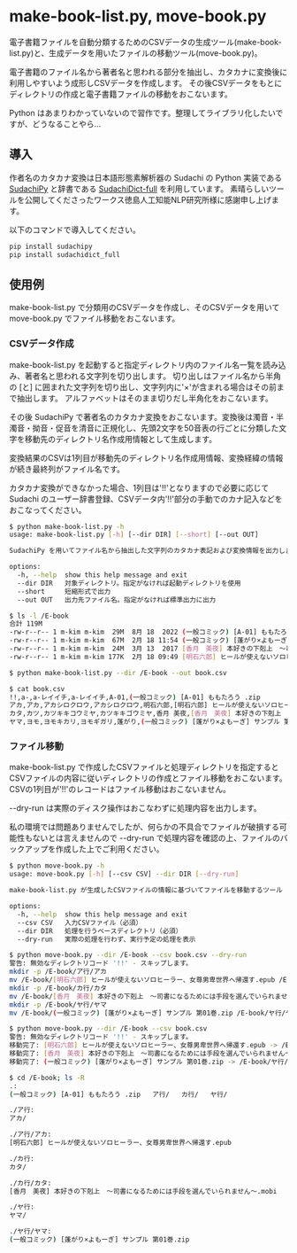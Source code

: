 # make-book-list.py, move-book.py

電子書籍ファイルを自動分類するためのCSVデータの生成ツール(make-book-list.py)と、生成データを用いたファイルの移動ツール(move-book.py)。

電子書籍のファイル名から著者名と思われる部分を抽出し、カタカナに変換後に利用しやすいよう成形しCSVデータを作成します。
その後CSVデータをもとにディレクトリの作成と電子書籍ファイルの移動をおこないます。

Python はあまりわかっていないので習作です。整理してライブラリ化したいですが、どうなることやら…

## 導入

作者名のカタカナ変換は日本語形態素解析器の Sudachi の Python 実装である [SudachiPy](https://github.com/WorksApplications/SudachiPy/blob/develop/docs/tutorial.md) と辞書である [SudachiDict-full](https://pypi.org/project/SudachiDict-full/) を利用しています。
素晴らしいツールを公開してくださったワークス徳島人工知能NLP研究所様に感謝申し上げます。



以下のコマンドで導入してください。

```bash
pip install sudachipy
pip install sudachidict_full
```

## 使用例

make-book-list.py で分類用のCSVデータを作成し、そのCSVデータを用いて move-book.py でファイル移動をおこないます。

### CSVデータ作成

make-book-list.py を起動すると指定ディレクトリ内のファイル名一覧を読み込み、著者名と思われる文字列を切り出します。
切り出しはファイル名から半角の [と] に囲まれた文字列を切り出し、文字列内に'×'が含まれる場合はその前まで抽出します。
アルファベットはそのまま切りだし半角化をおこないます。

その後 SudachiPy で著者名のカタカナ変換をおこないます。変換後は濁音・半濁音・拗音・促音を清音に正規化し、先頭2文字を50音表の行ごとに分類した文字を移動先のディレクトリ名作成用情報として生成します。


変換結果のCSVは1列目が移動先のディレクトリ名作成用情報、変換経緯の情報が続き最終列がファイル名です。

カタカナ変換ができなかった場合、1列目は'!!'となりますので必要に応じて Sudachi のユーザー辞書登録、CSVデータ内'!!'部分の手動でのカナ記入などをおこなってください。


```bash
$ python make-book-list.py -h
usage: make-book-list.py [-h] [--dir DIR] [--short] [--out OUT]

SudachiPy を用いてファイル名から抽出した文字列のカタカナ表記および変換情報を出力します。カタカナ表記に変更できない場合は!!を出力します。

options:
  -h, --help  show this help message and exit
  --dir DIR   対象ディレクトリ。指定がなければ起動ディレクトリを使用
  --short     短縮形式で出力
  --out OUT   出力先ファイル名。指定がなければ標準出力に出力

$ ls -l /E-book
合計 119M
-rw-r--r-- 1 m-kim m-kim  29M  8月 18  2022 (一般コミック) [A-01] ももたろう .zip
-rw-r--r-- 1 m-kim m-kim  67M  2月 18 11:54 (一般コミック) [蓬がり×よもーぎ] サンプル 第01巻.zip
-rw-r--r-- 1 m-kim m-kim  24M  3月 13  2017 [香月　美夜] 本好きの下剋上　～司書になるためには手段を選んでいられません～.mobi
-rw-r--r-- 1 m-kim m-kim 177K  2月 18 09:49 [明石六郎] ヒールが使えないソロヒーラー、女尊男卑世界へ帰還す.epub

$ python make-book-list.py --dir /E-book --out book.csv

$ cat book.csv
!!,a-,a-レイイチ,a-レイイチ,A-01,(一般コミック) [A-01] ももたろう .zip
アカ,アカ,アカシロクロウ,アカシロクロウ,明石六郎,[明石六郎] ヒールが使えないソロヒーラー、女尊男卑世界へ帰還す.epub
カタ,カツ,カツキキコウミヤ,カツキキゴウミヤ,香月 美夜,[香月　美夜] 本好きの下剋上　～司書になるためには手段を選んでいら れません～.mobi
ヤマ,ヨモ,ヨモキカリ,ヨモギガリ,蓬がり,(一般コミック) [蓬がり×よもーぎ] サンプル 第01巻.zip
```

### ファイル移動


make-book-list.py で作成したCSVファイルと処理ディレクトリを指定するとCSVファイルの内容に従いディレクトリの作成とファイル移動をおこないます。
CSVの1列目が'!!'のレコードはファイル移動はおこないません。

 --dry-run は実際のディスク操作はおこなわずに処理内容を出力します。

私の環境では問題ありませんでしたが、何らかの不具合でファイルが破損する可能性もないとは言えませんので --dry-run で処理内容を確認の上、ファイルのバックアップを作成した上でご利用ください。

```bash
$ python move-book.py -h
usage: move-book.py [-h] [--csv CSV] --dir DIR [--dry-run]

make-book-list.py が生成したCSVファイルの情報に基づいてファイルを移動するツール

options:
  -h, --help  show this help message and exit
  --csv CSV   入力CSVファイル（必須）
  --dir DIR   処理を行うベースディレクトリ（必須）
  --dry-run   実際の処理を行わず、実行予定の処理を表示

$ python move-book.py --dir /E-book --csv book.csv --dry-run
警告: 無効なディレクトリコード '!!' - スキップします。
mkdir -p /E-book/ア行/アカ
mv /E-book/[明石六郎] ヒールが使えないソロヒーラー、女尊男卑世界へ帰還す.epub /E-book/ア行/アカ/[明石六郎] ヒールが使えないソロヒーラー、女尊男卑世界へ帰還す.epub
mkdir -p /E-book/カ行/カタ
mv /E-book/[香月　美夜] 本好きの下剋上　～司書になるためには手段を選んでいられません～.mobi /E-book/カ行/カタ/[香月　美夜] 本好きの下剋上　～司書になるためには手段を選んでいられません～.mobi
mkdir -p /E-book/ヤ行/ヤマ
mv /E-book/(一般コミック) [蓬がり×よもーぎ] サンプル 第01巻.zip /E-book/ヤ行/ヤマ/(一般コミック) [蓬がり×よもーぎ] サンプル 第01巻.zip

$ python move-book.py --dir /E-book --csv book.csv
警告: 無効なディレクトリコード '!!' - スキップします。
移動完了: [明石六郎] ヒールが使えないソロヒーラー、女尊男卑世界へ帰還す.epub -> /E-book/ア行/アカ
移動完了: [香月　美夜] 本好きの下剋上　～司書になるためには手段を選んでいられません～.mobi -> /E-book/カ行/カタ
移動完了: (一般コミック) [蓬がり×よもーぎ] サンプル 第01巻.zip -> /E-book/ヤ行/ヤマ

$ cd /E-book; ls -R
.:
(一般コミック) [A-01] ももたろう .zip   ア行/   カ行/   ヤ行/

./ア行:
アカ/

./ア行/アカ:
[明石六郎] ヒールが使えないソロヒーラー、女尊男卑世界へ帰還す.epub

./カ行:
カタ/

./カ行/カタ:
[香月　美夜] 本好きの下剋上　～司書になるためには手段を選んでいられません～.mobi

./ヤ行:
ヤマ/

./ヤ行/ヤマ:
(一般コミック) [蓬がり×よもーぎ] サンプル 第01巻.zip
```
